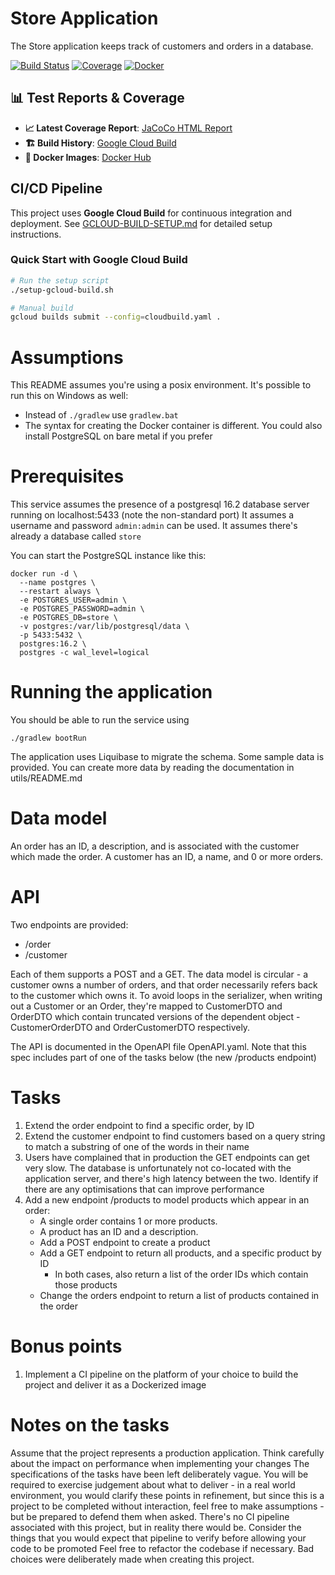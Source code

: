 # Store Application
The Store application keeps track of customers and orders in a database.



[![Build Status](https://storage.googleapis.com/inspire26-build-badges/builds/main/status.svg)](https://console.cloud.google.com/cloud-build/builds?project=inspire26)
[![Coverage](https://storage.googleapis.com/inspire26-build-badges/coverage/coverage.svg)](https://storage.googleapis.com/inspire26_cloudbuild_artifacts/jacoco/<branch_name>/index.html)
[![Docker](https://img.shields.io/badge/docker-aa061872%2Fstore--app-blue?logo=docker&logoColor=white)](https://hub.docker.com/r/aa061872/store-app)
  
  ## 📊 Test Reports & Coverage

- **📈 Latest Coverage Report**: [JaCoCo HTML Report](https://storage.googleapis.com/inspire26_cloudbuild_artifacts/jacoco/latest/index.html)
- **🏗️ Build History**: [Google Cloud Build](https://console.cloud.google.com/cloud-build/builds?project=inspire26)
- **🐳 Docker Images**: [Docker Hub](https://hub.docker.com/r/aa061872/store-app)
  


## CI/CD Pipeline
This project uses **Google Cloud Build** for continuous integration and deployment. See [GCLOUD-BUILD-SETUP.md](GCLOUD-BUILD-SETUP.md) for detailed setup instructions.

### Quick Start with Google Cloud Build
```bash
# Run the setup script
./setup-gcloud-build.sh

# Manual build
gcloud builds submit --config=cloudbuild.yaml .
```

# Assumptions
This README assumes you're using a posix environment. It's possible to run this on Windows as well:
* Instead of `./gradlew` use `gradlew.bat`
* The syntax for creating the Docker container is different. You could also install PostgreSQL on bare metal if you prefer


# Prerequisites
This service assumes the presence of a postgresql 16.2 database server running on localhost:5433 (note the non-standard port)
It assumes a username and password `admin:admin` can be used.
It assumes there's already a database called `store`

You can start the PostgreSQL instance like this:
```shell
docker run -d \
  --name postgres \
  --restart always \
  -e POSTGRES_USER=admin \
  -e POSTGRES_PASSWORD=admin \
  -e POSTGRES_DB=store \
  -v postgres:/var/lib/postgresql/data \
  -p 5433:5432 \
  postgres:16.2 \
  postgres -c wal_level=logical
```

# Running the application
You should be able to run the service using
```shell
./gradlew bootRun
```

The application uses Liquibase to migrate the schema. Some sample data is provided. You can create more data by reading the documentation in utils/README.md

# Data model
An order has an ID, a description, and is associated with the customer which made the order.
A customer has an ID, a name, and 0 or more orders.

# API
Two endpoints are provided:
   * /order
   * /customer

Each of them supports a POST and a GET. The data model is circular - a customer owns a number of orders, and that order necessarily refers back to the customer which owns it.
To avoid loops in the serializer, when writing out a Customer or an Order, they're mapped to CustomerDTO and OrderDTO which contain truncated versions of the dependent object - CustomerOrderDTO and OrderCustomerDTO respectively.

The API is documented in the OpenAPI file OpenAPI.yaml. Note that this spec includes part of one of the tasks below (the new /products endpoint)

# Tasks

1. Extend the order endpoint to find a specific order, by ID
2. Extend the customer endpoint to find customers based on a query string to match a substring of one of the words in their name
3. Users have complained that in production the GET endpoints can get very slow. The database is unfortunately not co-located with the application server, and there's high latency between the two. Identify if there are any optimisations that can improve performance
4. Add a new endpoint /products to model products which appear in an order:
      * A single order contains 1 or more products. 
      * A product has an ID and a description. 
      * Add a POST endpoint to create a product
      * Add a GET endpoint to return all products, and a specific product by ID
        * In both cases, also return a list of the order IDs which contain those products
      * Change the orders endpoint to return a list of products contained in the order

# Bonus points
1. Implement a CI pipeline on the platform of your choice to build the project and deliver it as a Dockerized image

# Notes on the tasks
Assume that the project represents a production application.
Think carefully about the impact on performance when implementing your changes
The specifications of the tasks have been left deliberately vague. You will be required to exercise judgement about what to deliver - in a real world environment, you would clarify these points in refinement, but since this is a project to be completed without interaction, feel free to make assumptions - but be prepared to defend them when asked.
There's no CI pipeline associated with this project, but in reality there would be. Consider the things that you would expect that pipeline to verify before allowing your code to be promoted
Feel free to refactor the codebase if necessary. Bad choices were deliberately made when creating this project.
